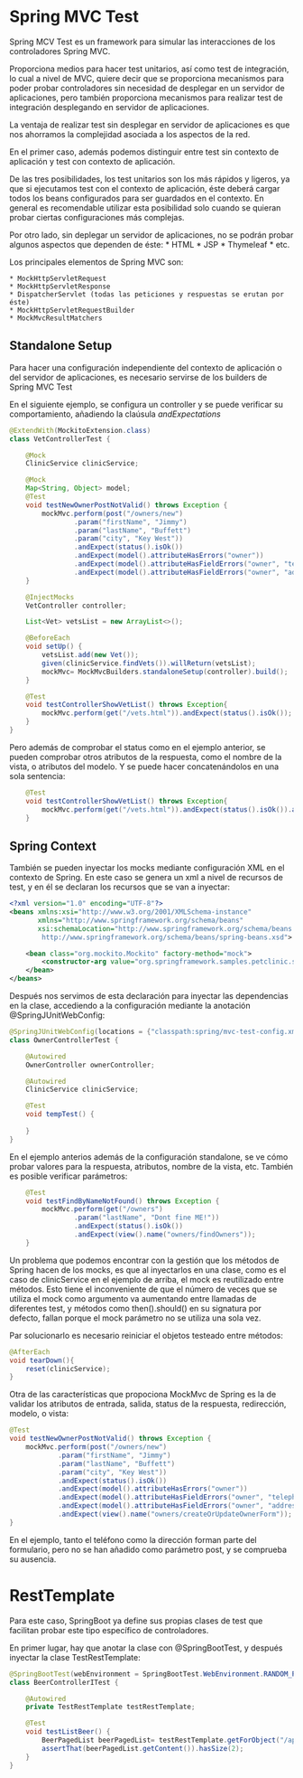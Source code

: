 # Spring MVC Test

Spring MCV Test es un framework para simular las interacciones de los controladores Spring MVC.

Proporciona medios para hacer test unitarios, así como test de integración, lo cual a nivel de MVC, quiere decir que se proporciona mecanismos para poder probar controladores sin necesidad de desplegar en un servidor de aplicaciones, pero también proporciona mecanismos para realizar test de integración desplegando en servidor de aplicaciones.

La ventaja de realizar test sin desplegar en servidor de aplicaciones es que nos ahorramos la complejidad asociada a los aspectos de la red.

En el primer caso, además podemos distinguir entre test sin contexto de aplicación y test con contexto de aplicación.

De las tres posibilidades, los test unitarios son los más rápidos y ligeros, ya que si ejecutamos test con el contexto de aplicación, éste deberá cargar todos los beans configurados para ser guardados en el contexto. En general es recomendable utilizar esta posibilidad solo cuando se quieran probar ciertas configuraciones más complejas.

Por otro lado, sin deplegar un servidor de aplicaciones, no se podrán probar algunos aspectos que dependen de éste:
    * HTML
    * JSP
    * Thymeleaf
    * etc.

Los principales elementos de Spring MVC son:

    * MockHttpServletRequest
    * MockHttpServletResponse
    * DispatcherServlet (todas las peticiones y respuestas se erutan por éste)
    * MockHttpServletRequestBuilder
    * MockMvcResultMatchers

## Standalone Setup

Para hacer una configuración independiente del contexto de aplicación o del servidor de aplicaciones, es necesario servirse de los builders de Spring MVC Test

En el siguiente ejemplo, se configura un controller y se puede verificar su comportamiento, añadiendo la claúsula _andExpectations_

```java
@ExtendWith(MockitoExtension.class)
class VetControllerTest {

    @Mock
    ClinicService clinicService;

    @Mock
    Map<String, Object> model;
    @Test
    void testNewOwnerPostNotValid() throws Exception {
        mockMvc.perform(post("/owners/new")
                .param("firstName", "Jimmy")
                .param("lastName", "Buffett")
                .param("city", "Key West"))
                .andExpect(status().isOk())
                .andExpect(model().attributeHasErrors("owner"))
                .andExpect(model().attributeHasFieldErrors("owner", "telephone"))
                .andExpect(model().attributeHasFieldErrors("owner", "address"));
    }

    @InjectMocks
    VetController controller;

    List<Vet> vetsList = new ArrayList<>();

    @BeforeEach
    void setUp() {
        vetsList.add(new Vet());
        given(clinicService.findVets()).willReturn(vetsList);
        mockMvc= MockMvcBuilders.standaloneSetup(controller).build();
    }

    @Test
    void testControllerShowVetList() throws Exception{
        mockMvc.perform(get("/vets.html")).andExpect(status().isOk());
    }
}
```
  
Pero además de comprobar el status como en el ejemplo anterior, se pueden comprobar otros atributos de la respuesta, como el nombre de la vista, o atributos del modelo. Y se puede hacer concatenándolos en una sola sentencia:

```java
    @Test
    void testControllerShowVetList() throws Exception{
        mockMvc.perform(get("/vets.html")).andExpect(status().isOk()).andExpect(model().attributeExists("vets")).andExpect(view().name("vets/vetList"));
    }
```

## Spring Context

También se pueden inyectar los mocks mediante configuración XML en el contexto de Spring. En este caso se genera un xml a nivel de recursos de test, y en él se declaran los recursos que se van a inyectar:

```xml
<?xml version="1.0" encoding="UTF-8"?>
<beans xmlns:xsi="http://www.w3.org/2001/XMLSchema-instance"
       xmlns="http://www.springframework.org/schema/beans"
       xsi:schemaLocation="http://www.springframework.org/schema/beans
        http://www.springframework.org/schema/beans/spring-beans.xsd">

    <bean class="org.mockito.Mockito" factory-method="mock">
        <constructor-arg value="org.springframework.samples.petclinic.service.ClinicService"/>
    </bean>
</beans>
```

Después nos servimos de esta declaración para inyectar las dependencias en la clase, accediendo a la configuración mediante la anotación @SpringJUnitWebConfig:

```java
@SpringJUnitWebConfig(locations = {"classpath:spring/mvc-test-config.xml"})
class OwnerControllerTest {

    @Autowired
    OwnerController ownerController;

    @Autowired
    ClinicService clinicService;

    @Test
    void tempTest() {
        
    }
}
```

En el ejemplo anterios además de la configuración standalone, se ve cómo probar valores para la respuesta, atributos, nombre de la vista, etc. También es posible verificar parámetros:

```java
    @Test
    void testFindByNameNotFound() throws Exception {
        mockMvc.perform(get("/owners")
                .param("lastName", "Dont fine ME!"))
                .andExpect(status().isOk())
                .andExpect(view().name("owners/findOwners"));
    }
```

Un problema que podemos encontrar con la gestión que los métodos de Spring hacen de los mocks, es que al inyectarlos en una clase, como es el caso de clinicService en el ejemplo de arriba, el mock es reutilizado entre métodos. Esto tiene el inconveniente de que el número de veces que se utiliza el mock como argumento va aumentando entre llamadas de diferentes test, y métodos como then().should() en su signatura por defecto, fallan porque el mock parámetro no se utiliza una sola vez.

Par solucionarlo es necesario reiniciar el objetos testeado entre métodos:

```java
@AfterEach
void tearDown(){
    reset(clinicService);
}
```

Otra de las características que propociona MockMvc de Spring es la de validar los atributos de entrada, salida, status de la respuesta, redirección, modelo, o vista:

```java
@Test
void testNewOwnerPostNotValid() throws Exception {
    mockMvc.perform(post("/owners/new")
            .param("firstName", "Jimmy")
            .param("lastName", "Buffett")
            .param("city", "Key West"))
            .andExpect(status().isOk())
            .andExpect(model().attributeHasErrors("owner"))
            .andExpect(model().attributeHasFieldErrors("owner", "telephone"))
            .andExpect(model().attributeHasFieldErrors("owner", "address"))
            .andExpect(view().name("owners/createOrUpdateOwnerForm"));
}
```

En el ejemplo, tanto el teléfono como la dirección forman parte del formulario, pero no se han añadido como parámetro post, y se comprueba su ausencia.

# RestTemplate

Para este caso, SpringBoot ya define sus propias clases de test que facilitan probar este tipo específico de controladores.

En primer lugar, hay que anotar la clase con @SpringBootTest, y después inyectar la clase TestRestTemplate:

```java
@SpringBootTest(webEnvironment = SpringBootTest.WebEnvironment.RANDOM_PORT)
class BeerControllerITest {

    @Autowired
    private TestRestTemplate testRestTemplate;

    @Test
    void testListBeer() {
        BeerPagedList beerPagedList= testRestTemplate.getForObject("/api/v1/beer/", BeerPagedList.class);
        assertThat(beerPagedList.getContent()).hasSize(2);
    }
} 
```
